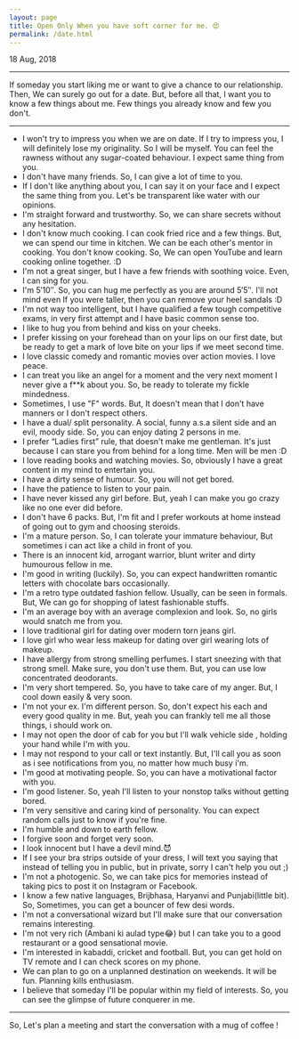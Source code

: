 ```yaml
---
layout: page
title: Open Only When you have soft corner for me. 😍
permalink: /date.html
---
```


18 Aug, 2018

---

If someday you start liking me or want to give a chance to our relationship. Then, We can surely go out for a date. But, before all that, I want you to know a few things about me. Few things you already know and few you don't.

---

+ I won't try to impress you when we are on date. If I try to impress you, I will definitely lose my originality. So I will be myself. You can feel the rawness without any sugar-coated behaviour. I expect same thing from you.
+ I don't have many friends. So, I can give a lot of time to you.
+ If I don't like anything about you, I can say it on your face and I expect the same thing from you. Let's be transparent like water with our opinions.
+ I'm straight forward and trustworthy. So, we can share secrets without any hesitation.
+ I don't know much cooking. I can cook fried rice and a few things. But, we can spend our time in kitchen. We can be each other's mentor in cooking. You don't know cooking. So, We can open YouTube and learn cooking online together. :D
+ I'm not a great singer, but I have a few friends with soothing voice. Even, I can sing for you.
+ I'm 5′10″. So, you can hug me perfectly as you are around 5′5″. I'll not mind even If you were taller, then you can remove your heel sandals :D
+ I'm not way too intelligent, but I have qualified a few tough competitive exams, in very first attempt and I have basic common sense too.
+ I like to hug you from behind and kiss on your cheeks.
+ I prefer kissing on your forehead than on your lips on our first date, but be ready to get a mark of love bite on your lips if we meet second time.
+ I love classic comedy and romantic movies over action movies. I love peace.
+ I can treat you like an angel for a moment and the very next moment I never give a f**k about you. So, be ready to tolerate my fickle mindedness.
+ Sometimes, I use "F" words. But, It doesn't mean that I don't have manners or I don't respect others.
+ I have a dual/ split personality. A social, funny a.s.a silent side and an evil, moody side. So, you can enjoy dating 2 persons in me.
+ I prefer “Ladies first” rule, that doesn't make me gentleman. It's just because I can stare you from behind for a long time. Men will be men :D
+ I love reading books and watching movies. So, obviously I have a great content in my mind to entertain you.
+ I have a dirty sense of humour. So, you will not get bored.
+ I have the patience to listen to your pain.
+ I have never kissed any girl before. But, yeah I can make you go crazy like no one ever did before.
+ I don't have 6 packs. But, I'm fit and I prefer workouts at home instead of going out to gym and choosing steroids.
+ I'm a mature person. So, I can tolerate your immature behaviour, But sometimes i can act like a child in front of you.
+ There is an innocent kid, arrogant warrior, blunt writer and dirty humourous fellow in me.
+ I'm good in writing (luckily). So, you can expect handwritten romantic letters with chocolate bars occasionally.
+ I'm a retro type outdated fashion fellow. Usually, can be seen in formals. But, We can go for shopping of latest fashionable stuffs.
+ I'm an average boy with an average complexion and look. So, no girls would snatch me from you.
+ I love traditional girl for dating over modern torn jeans girl.
+ I love girl who wear less makeup for dating over girl wearing lots of makeup.
+ I have allergy from strong smelling perfumes. I start sneezing with that strong smell. Make sure, you don't use them. But, you can use low concentrated deodorants.
+ I'm very short tempered. So, you have to take care of my anger. But, I cool down easily & very soon.
+ I'm not your ex. I'm different person. So, don't expect his each and every good quality in me. But, yeah you can frankly tell me all those things, i should work on.
+ I may not open the door of cab for you but I'll walk vehicle side , holding your hand while I'm with you.
+ I may not respond to your call or text instantly. But, I'll call you as soon as i see notifications from you, no matter how much busy i'm.
+ I'm good at motivating people. So, you can have a motivational factor with you. 
+ I'm good listener. So, yeah I'll listen to your nonstop talks without getting bored.
+ I'm very sensitive and caring kind of personality. You can expect random calls just to know if you're fine.
+ I'm humble and down to earth fellow.
+ I forgive soon and forget very soon.
+ I look innocent but I have a devil mind.😈
+ If I see your bra strips outside of your dress, I will text you saying that instead of telling you in public, but in private, sorry I can't help you out ;)
+ I'm not a photogenic. So, we can take pics for memories instead of taking pics to post it on Instagram or Facebook.
+ I know a few native languages, Brijbhasa, Haryanvi and Punjabi(little bit). So, Sometimes, you can get a bouncer of few desi words.
+ I'm not a conversational wizard but I'll make sure that our conversation remains interesting.
+ I'm not very rich (Ambani ki aulad type😂) but I can take you to a good restaurant or a good sensational movie.
+ I'm interested in kabaddi, cricket and football. But, you can get hold on TV remote and I can check scores on my phone.
+ We can plan to go on a unplanned destination on weekends. It will be fun. Planning kills enthusiasm.
+ I believe that someday I'll be popular within my field of interests. So, you can see the glimpse of future conquerer in me.

---

So, Let's plan a meeting and start the conversation with a mug of coffee !

